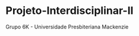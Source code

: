 Projeto-Interdisciplinar-II
===========================

Grupo 6K - Universidade Presbiteriana Mackenzie
